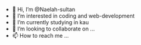 - 👋 Hi, I’m @Naelah-sultan
- 👀 I’m interested in coding and web-development 
- 🌱 I’m currently studying in kau
- 💞️ I’m looking to collaborate on ...
- 📫 How to reach me ...

<!---
Naelah-sultan/Naelah-sultan is a ✨ special ✨ repository because its `README.md` (this file) appears on your GitHub profile.
You can click the Preview link to take a look at your changes.
--->
